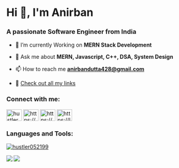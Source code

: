 <h1 align="left">Hi 👋, I'm Anirban</h1>
<h3 align="left">A passionate Software Engineer from India</h3>


- 🌱 I’m currently Working on **MERN Stack Development**

- 💬 Ask me about **MERN, Javascript, C++, DSA, System Design**

- 📫 How to reach me **anirbandutta428@gmail.com**

- 🔗 [Check out all my links](https://linktr.ee/hustler052199)


<h3 align="left">Connect with me:</h3>
<p align="left">
<a href="https://twitter.com/hustler052199" target="blank"><img align="center" src="https://raw.githubusercontent.com/rahuldkjain/github-profile-readme-generator/master/src/images/icons/Social/twitter.svg" alt="hustler052199" height="30" width="40" /></a>
<a href="https://linkedin.com/in/https://www.linkedin.com/in/anirban-dutta-6a2bb317a/" target="blank"><img align="center" src="https://raw.githubusercontent.com/rahuldkjain/github-profile-readme-generator/master/src/images/icons/Social/linked-in-alt.svg" alt="https://www.linkedin.com/in/anirban-dutta-6a2bb317a/" height="30" width="40" /></a>
<a href="https://www.codechef.com/users/sonai1999" target="blank"><img align="center" src="https://cdn.jsdelivr.net/npm/simple-icons@3.1.0/icons/codechef.svg" alt="https://www.codechef.com/users/sonai1999" height="30" width="40" /></a>
<a href="https://www.leetcode.com/https://leetcode.com/anirbandutta428/" target="blank"><img align="center" src="https://raw.githubusercontent.com/rahuldkjain/github-profile-readme-generator/master/src/images/icons/Social/leet-code.svg" alt="https://leetcode.com/anirbandutta428/" height="30" width="40" /></a>
</p>

<h3 align="left">Languages and Tools:</h3>

<p align="left"> <a href="https://twitter.com/Hustl3r05" target="blank"><img src="https://img.shields.io/twitter/follow/hustler052199?logo=twitter&style=for-the-badge" alt="hustler052199" /></a> </p>

<img align="left" src="https://github-readme-stats.vercel.app/api?username=sonai99&count_private=true&show_icons=true&hide=contribs"/>
<img align="center" src="https://github-readme-stats.vercel.app/api/top-langs/?username=sonai99&layout=compact" />
